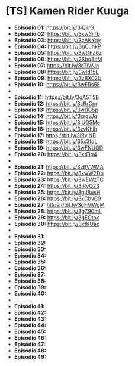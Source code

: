 # [TS] Kamen Rider Kuuga

* **Episódio 01:** https://bit.ly/3iQjirG
* **Episódio 02:** https://bit.ly/3xw3rTb
* **Episódio 03:** https://bit.ly/3zAKYqy
* **Episódio 04:** https://bit.ly/3gCJhkP
* **Episódio 05:** https://bit.ly/3wDFZ6z
* **Episódio 06:** https://bit.ly/2Sbq3cM
* **Episódio 07:** https://bit.ly/3cTlWJn
* **Episódio 08:** https://bit.ly/3wId15E
* **Episódio 09:** https://bit.ly/3zBX02U
* **Episódio 10:** https://bit.ly/3wFRs5E
* 
* **Episódio 11:** https://bit.ly/3gA5T5B
* **Episódio 12:** https://bit.ly/3cRrCnr
* **Episódio 13:** https://bit.ly/3wI1G5p
* **Episódio 14:** https://bit.ly/3xrgvJq
* **Episódio 15:** https://bit.ly/3iUQ5Me
* **Episódio 16:** https://bit.ly/3zvKhih
* **Episódio 17:** https://bit.ly/3iRvjNB
* **Episódio 18:** https://bit.ly/35x3fqL
* **Episódio 19:** https://bit.ly/3wFNUQD
* **Episódio 20:** https://bit.ly/3xtFig4
* 
* **Episódio 21:** https://bit.ly/3zBVWMA
* **Episódio 22:** https://bit.ly/3xwW2Db
* **Episódio 23:** https://bit.ly/3wEWzTC
* **Episódio 24:** https://bit.ly/3iRvQ23
* **Episódio 25:** https://bit.ly/3gJ8usH
* **Episódio 26:** https://bit.ly/3xCbvC9
* **Episódio 27:** https://bit.ly/3gFMWgM
* **Episódio 28:** https://bit.ly/3gZ90mL
* **Episódio 29:** https://bit.ly/3gEOtox
* **Episódio 30:** https://bit.ly/3xtKUac
* 
* **Episódio 31:** 
* **Episódio 32:** 
* **Episódio 33:** 
* **Episódio 34:** 
* **Episódio 35:** 
* **Episódio 36:** 
* **Episódio 37:** 
* **Episódio 38:** 
* **Episódio 39:** 
* **Episódio 40:**
* 
* **Episódio 41:** 
* **Episódio 42:** 
* **Episódio 43:** 
* **Episódio 44:** 
* **Episódio 45:** 
* **Episódio 46:** 
* **Episódio 47:** 
* **Episódio 48:** 
* **Episódio 49:** 

